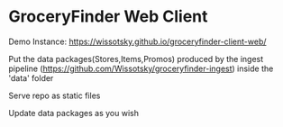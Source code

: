 # GroceryFinder Web Client

Demo Instance: https://wissotsky.github.io/groceryfinder-client-web/

Put the data packages(Stores,Items,Promos) produced by the ingest pipeline (https://github.com/Wissotsky/groceryfinder-ingest) inside the 'data' folder

Serve repo as static files

Update data packages as you wish
